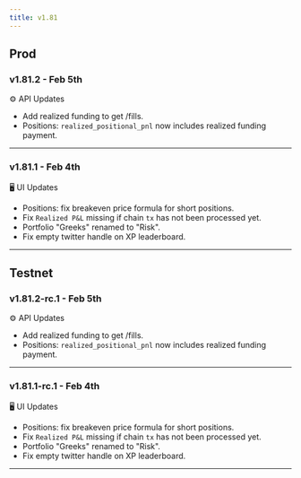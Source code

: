 ```yaml
---
title: v1.81
---
```


## Prod
### v1.81.2 - Feb 5th
⚙️ API Updates
* Add realized funding to get /fills.
* Positions: `realized_positional_pnl` now includes realized funding payment.
---

### v1.81.1 - Feb 4th
🖥️  UI Updates
* Positions: fix breakeven price formula for short positions.
* Fix `Realized P&L` missing if chain `tx` has not been processed yet.
* Portfolio "Greeks" renamed to "Risk".
* Fix empty twitter handle on XP leaderboard.
---

## Testnet
### v1.81.2-rc.1 - Feb 5th
⚙️ API Updates
* Add realized funding to get /fills.
* Positions: `realized_positional_pnl` now includes realized funding payment.
---

### v1.81.1-rc.1 - Feb 4th
🖥️  UI Updates
* Positions: fix breakeven price formula for short positions.
* Fix `Realized P&L` missing if chain `tx` has not been processed yet.
* Portfolio "Greeks" renamed to "Risk".
* Fix empty twitter handle on XP leaderboard.
---
